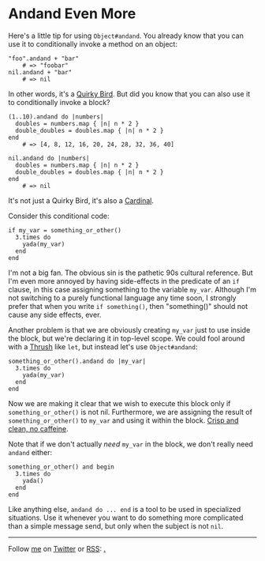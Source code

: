 Andand Even More
===

Here's a little tip for using `Object#andand`. You already know that you can use it to conditionally invoke a method on an object:

    "foo".andand + "bar"
        # => "foobar"
    nil.andand + "bar"
        # => nil

In other words, it's a [Quirky Bird](http://github.com/raganwald/homoiconic/tree/master/2008-11-04/quirky_birds_and_meta_syntactic_programming.markdown "Quirky Birds and Meta-Syntactic Programming"). But did you know that you can also use it to conditionally invoke a block? 

    (1..10).andand do |numbers|
      doubles = numbers.map { |n| n * 2 }
      double_doubles = doubles.map { |n| n * 2 }
    end
        # => [4, 8, 12, 16, 20, 24, 28, 32, 36, 40]
    
    nil.andand do |numbers|
      doubles = numbers.map { |n| n * 2 }
      double_doubles = doubles.map { |n| n * 2 }
    end
        # => nil

It's not just a Quirky Bird, it's also a [Cardinal](http://github.com/raganwald/homoiconic/tree/master/2008-10-31/songs_of_the_cardinal.markdown "Songs of the Cardinal").

Consider this conditional code:

    if my_var = something_or_other()
      3.times do
        yada(my_var)
      end
    end

I'm not a big fan. The obvious sin is the pathetic 90s cultural reference. But I'm even more annoyed by having side-effects in the predicate of an `if` clause, in this case assigning something to the variable `my_var`. Although I'm not switching to a purely functional language any time soon, I strongly prefer that when you write `if something()`, then "something()" should not cause any side effects, ever.

Another problem is that we are obviously creating `my_var` just to use inside the block, but we're declaring it in top-level scope. We could fool around with a [Thrush](http://github.com/raganwald/homoiconic/tree/master/2008-10-30/thrush.markdown "The Thrush") like `let`, but instead let's use `Object#andand`:

    something_or_other().andand do |my_var|
      3.times do
        yada(my_var)
      end
    end
  
Now we are making it clear that we wish to execute this block only if `something_or_other()` is not nil. Furthermore, we are assigning the result of `something_or_other()` to `my_var` and using it within the block. [Crisp and clean, no caffeine](http://www.youtube.com/watch?v=ryXsn7fLV-M "YouTube - 7-UP Commercial featuring Geoffrey Holder").

Note that if we don't actually *need* `my_var` in the block, we don't really need `andand` either:

    something_or_other() and begin
      3.times do
        yada()
      end
    end
    
Like anything else, `andand do ... end` is a tool to be used in specialized situations. Use it whenever you want to do something more complicated than a simple message send, but only when the subject is not `nil`.

----
	
Follow [me](http://reginald.braythwayt.com) on [Twitter](http://twitter.com/raganwald) or [RSS](http://feeds.feedburner.com/raganwald "raganwald's rss feed"): <a href="http://feeds.feedburner.com/raganwald">.